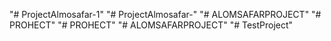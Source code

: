 "# ProjectAlmosafar-1" 
"# ProjectAlmosafar-" 
"# ALOMSAFARPROJECT" 
"# PROHECT" 
"# PROHECT" 
"# ALOMSAFARPROJECT" 
"# TestProject" 
